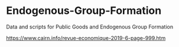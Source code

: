# Endogenous-Group-Formation
Data and scripts for Public Goods and Endogenous Group Formation

https://www.cairn.info/revue-economique-2019-6-page-999.htm
